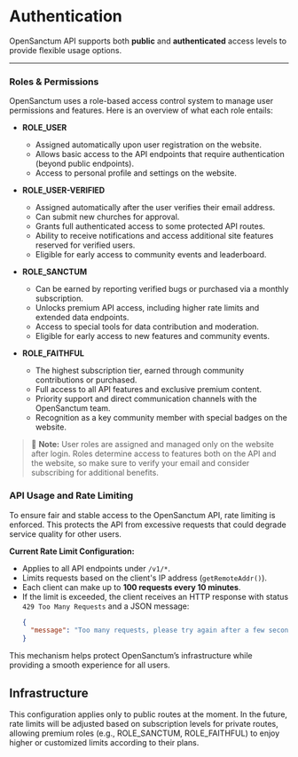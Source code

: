 # Authentication

OpenSanctum API supports both **public** and **authenticated** access levels to provide flexible usage options.

---

### Roles & Permissions

OpenSanctum uses a role-based access control system to manage user permissions and features. Here is an overview of what each role entails:

- **ROLE_USER**  
  - Assigned automatically upon user registration on the website.  
  - Allows basic access to the API endpoints that require authentication (beyond public endpoints).  
  - Access to personal profile and settings on the website.

- **ROLE_USER-VERIFIED**  
  - Assigned automatically after the user verifies their email address.
  - Can submit new churches for approval.  
  - Grants full authenticated access to some protected API routes.  
  - Ability to receive notifications and access additional site features reserved for verified users.
  -  Eligible for early access to community events and leaderboard.

- **ROLE_SANCTUM**  
  - Can be earned by reporting verified bugs or purchased via a monthly subscription.  
  - Unlocks premium API access, including higher rate limits and extended data endpoints.  
  - Access to special tools for data contribution and moderation.  
  - Eligible for early access to new features and community events.

- **ROLE_FAITHFUL**  
  - The highest subscription tier, earned through community contributions or purchased.  
  - Full access to all API features and exclusive premium content.  
  - Priority support and direct communication channels with the OpenSanctum team.  
  - Recognition as a key community member with special badges on the website.

> 🔐 **Note:** User roles are assigned and managed only on the website after login. Roles determine access to features both on the API and the website, so make sure to verify your email and consider subscribing for additional benefits.


### API Usage and Rate Limiting

To ensure fair and stable access to the OpenSanctum API, rate limiting is enforced. This protects the API from excessive requests that could degrade service quality for other users.

**Current Rate Limit Configuration:**

- Applies to all API endpoints under `/v1/*`.
- Limits requests based on the client's IP address (`getRemoteAddr()`).
- Each client can make up to **100 requests every 10 minutes**.
- If the limit is exceeded, the client receives an HTTP response with status `429 Too Many Requests` and a JSON message:
  ```json
  {
    "message": "Too many requests, please try again after a few seconds!"
  }
  
This mechanism helps protect OpenSanctum’s infrastructure while providing a smooth experience for all users.


## Infrastructure  

This configuration applies only to public routes at the moment. In the future, rate limits will be adjusted based on subscription levels for private routes, allowing premium roles (e.g., ROLE_SANCTUM, ROLE_FAITHFUL) to enjoy higher or customized limits according to their plans.
